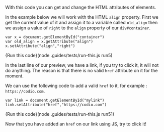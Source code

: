With this code you can get and change the HTML attributes of elements.

In the example below we will work with the HTML `align` property. First we get the current value of it and assign it to a variable called `old_align` then we assign a value of `right` to the `align` property of our `div#container`.

```
var x = document.getElementById("container")
var old_align = x.getAttribute("align")
x.setAttribute("align","right")
```
{Run this code}(node .guides/tests/run-this.js run5)


In the last line of our preview, we have a link, if you try to click it, it will not do anything. The reason is that there is no valid `href` attribute on it for the moment.

We can use the following code to add a valid `href` to it, for example : `https://codio.com`.

```
var link = document.getElementById("mylink")
link.setAttribute("href","https://codio.com")
```
{Run this code}(node .guides/tests/run-this.js run51)

Now that you have added an `href` on our link using JS, try to click it!
